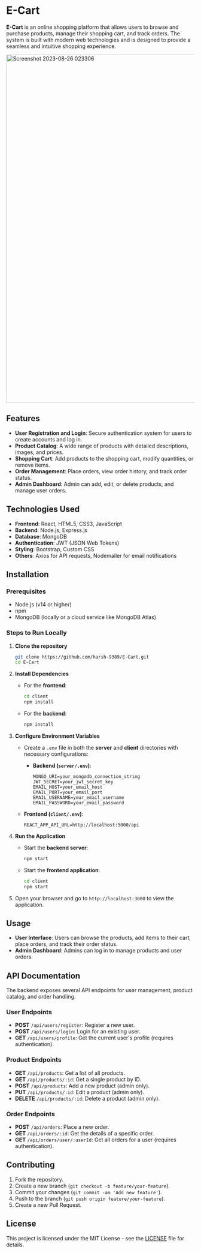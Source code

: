 

# E-Cart

**E-Cart** is an online shopping platform that allows users to browse and purchase products, manage their shopping cart, and track orders. The system is built with modern web technologies and is designed to provide a seamless and intuitive shopping experience.

<img width="929" alt="Screenshot 2023-08-26 023306" src="https://github.com/harsh-9389/ecommerce/assets/99734334/d9fc2148-5f85-4dde-8c50-002f454d1bb7">

## Features

- **User Registration and Login**: Secure authentication system for users to create accounts and log in.
- **Product Catalog**: A wide range of products with detailed descriptions, images, and prices.
- **Shopping Cart**: Add products to the shopping cart, modify quantities, or remove items.
- **Order Management**: Place orders, view order history, and track order status.
- **Admin Dashboard**: Admin can add, edit, or delete products, and manage user orders.

## Technologies Used

- **Frontend**: React, HTML5, CSS3, JavaScript
- **Backend**: Node.js, Express.js
- **Database**: MongoDB
- **Authentication**: JWT (JSON Web Tokens)
- **Styling**: Bootstrap, Custom CSS
- **Others**: Axios for API requests, Nodemailer for email notifications

## Installation

### Prerequisites

- Node.js (v14 or higher)
- npm
- MongoDB (locally or a cloud service like MongoDB Atlas)

### Steps to Run Locally

1. **Clone the repository**

    ```bash
    git clone https://github.com/harsh-9389/E-Cart.git
    cd E-Cart
    ```

2. **Install Dependencies**

    - For the **frontend**:
      
      ```bash
      cd client
      npm install
      ```

    - For the **backend**:

      ```bash
      npm install
      ```

3. **Configure Environment Variables**
   
   - Create a `.env` file in both the **server** and **client** directories with necessary configurations:
   
     - **Backend (`server/.env`)**:
       ```
       MONGO_URI=your_mongodb_connection_string
       JWT_SECRET=your_jwt_secret_key
       EMAIL_HOST=your_email_host
       EMAIL_PORT=your_email_port
       EMAIL_USERNAME=your_email_username
       EMAIL_PASSWORD=your_email_password
       ```
   
   - **Frontend (`client/.env`)**:
     ```
     REACT_APP_API_URL=http://localhost:5000/api
     ```

4. **Run the Application**

    - Start the **backend server**:
      
      ```bash
      npm start
      ```
      
    - Start the **frontend application**:
      
      ```bash
      cd client
      npm start
      ```

5. Open your browser and go to `http://localhost:3000` to view the application.

## Usage

- **User Interface**: Users can browse the products, add items to their cart, place orders, and track their order status.
- **Admin Dashboard**: Admins can log in to manage products and user orders.

## API Documentation

The backend exposes several API endpoints for user management, product catalog, and order handling.

### User Endpoints

- **POST** `/api/users/register`: Register a new user.
- **POST** `/api/users/login`: Login for an existing user.
- **GET** `/api/users/profile`: Get the current user's profile (requires authentication).

### Product Endpoints

- **GET** `/api/products`: Get a list of all products.
- **GET** `/api/products/:id`: Get a single product by ID.
- **POST** `/api/products`: Add a new product (admin only).
- **PUT** `/api/products/:id`: Edit a product (admin only).
- **DELETE** `/api/products/:id`: Delete a product (admin only).

### Order Endpoints

- **POST** `/api/orders`: Place a new order.
- **GET** `/api/orders/:id`: Get the details of a specific order.
- **GET** `/api/orders/user/:userId`: Get all orders for a user (requires authentication).

## Contributing

1. Fork the repository.
2. Create a new branch (`git checkout -b feature/your-feature`).
3. Commit your changes (`git commit -am 'Add new feature'`).
4. Push to the branch (`git push origin feature/your-feature`).
5. Create a new Pull Request.

## License

This project is licensed under the MIT License - see the [LICENSE](LICENSE) file for details.

